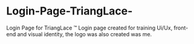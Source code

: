 # Login-Page-TriangLace-
Login Page for TriangLace ™ 
Login page created for training Ui/Ux, front-end and visual identity, the logo was also created was me.
